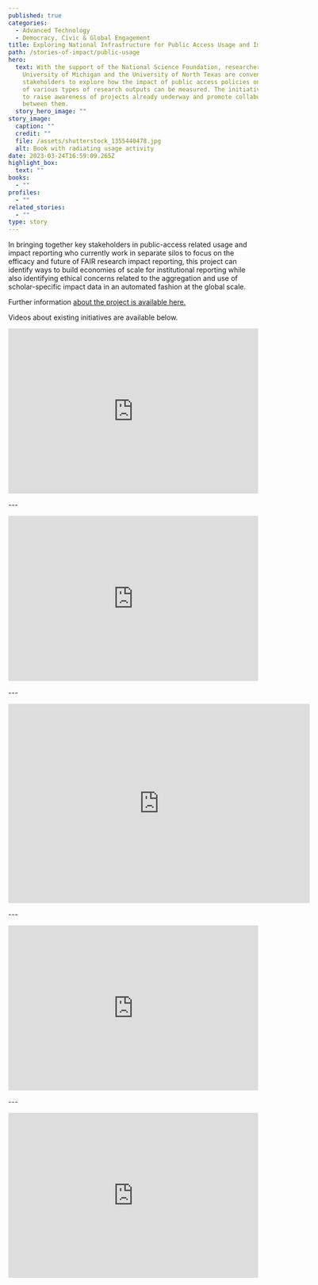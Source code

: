 ```yaml
---
published: true
categories:
  - Advanced Technology
  - Democracy, Civic & Global Engagement
title: Exploring National Infrastructure for Public Access Usage and Impact Reporting
path: /stories-of-impact/public-usage
hero:
  text: With the support of the National Science Foundation, researchers at the
    University of Michigan and the University of North Texas are convening key
    stakeholders to explore how the impact of public access policies on the use
    of various types of research outputs can be measured. The initiative seeks
    to raise awareness of projects already underway and promote collaboration
    between them.
  story_hero_image: ""
story_image:
  caption: ""
  credit: ""
  file: /assets/shutterstock_1355440478.jpg
  alt: Book with radiating usage activity
date: 2023-03-24T16:59:09.265Z
highlight_box:
  text: ""
books:
  - ""
profiles:
  - ""
related_stories:
  - ""
type: story
---
```

In bringing together key stakeholders in public-access related usage and impact reporting who currently
work in separate silos to focus on the efficacy and future of FAIR research impact reporting, this project
can identify ways to build economies of scale for institutional reporting while also identifying ethical
concerns related to the aggregation and use of scholar-specific impact data in an automated fashion at
the global scale.

F﻿urther information [about the project is available here.](https://drive.google.com/file/d/18726NeRP7zH7LJRnJ_0US53fYiaJhMzy/view)

Videos about existing initiatives are available below.

<div style="max-width:608px"><div style="position:relative;padding-bottom:66.118421052632%"><iframe id="kaltura_player" src="https://cdnapisec.kaltura.com/p/1038472/sp/103847200/embedIframeJs/uiconf_id/46145191/partner_id/1038472?iframeembed=true&playerId=kaltura_player&entry_id=1_mnb609au&flashvars\[streamerType]=auto&amp;flashvars\[localizationCode]=en_US&amp;flashvars\[leadWithHTML5]=true&amp;flashvars\[sideBarContainer.plugin]=true&amp;flashvars\[sideBarContainer.position]=left&amp;flashvars\[sideBarContainer.clickToClose]=true&amp;flashvars\[chapters.plugin]=true&amp;flashvars\[chapters.layout]=vertical&amp;flashvars\[chapters.thumbnailRotator]=false&amp;flashvars\[streamSelector.plugin]=true&amp;flashvars\[EmbedPlayer.SpinnerTarget]=videoHolder&amp;flashvars\[dualScreen.plugin]=true&amp;flashvars\[hotspots.plugin]=1&amp;flashvars\[Kaltura.addCrossoriginToIframe]=true&amp;&wid=1_76yc58ds" width="608" height="402" allowfullscreen webkitallowfullscreen mozAllowFullScreen allow="autoplay \*; fullscreen \*; encrypted-media *" sandbox="allow-downloads allow-forms allow-same-origin allow-scripts allow-top-navigation allow-pointer-lock allow-popups allow-modals allow-orientation-lock allow-popups-to-escape-sandbox allow-presentation allow-top-navigation-by-user-activation" frameborder="0" title="Tasha Mellins-Cohen - Exploring National Infrastructure for Public Access and Impact Reporting" style="position:absolute;top:0;left:0;width:100%;height:100%"></iframe></div></div>

\-﻿--

<div style="max-width:608px"><div style="position:relative;padding-bottom:66.118421052632%"><iframe id="kaltura_player" src="https://cdnapisec.kaltura.com/p/1038472/sp/103847200/embedIframeJs/uiconf_id/46145191/partner_id/1038472?iframeembed=true&playerId=kaltura_player&entry_id=1_k8jb4tj4&flashvars\[streamerType]=auto&amp;flashvars\[localizationCode]=en_US&amp;flashvars\[leadWithHTML5]=true&amp;flashvars\[sideBarContainer.plugin]=true&amp;flashvars\[sideBarContainer.position]=left&amp;flashvars\[sideBarContainer.clickToClose]=true&amp;flashvars\[chapters.plugin]=true&amp;flashvars\[chapters.layout]=vertical&amp;flashvars\[chapters.thumbnailRotator]=false&amp;flashvars\[streamSelector.plugin]=true&amp;flashvars\[EmbedPlayer.SpinnerTarget]=videoHolder&amp;flashvars\[dualScreen.plugin]=true&amp;flashvars\[hotspots.plugin]=1&amp;flashvars\[Kaltura.addCrossoriginToIframe]=true&amp;&wid=1_1dn69y9d" width="608" height="402" allowfullscreen webkitallowfullscreen mozAllowFullScreen allow="autoplay \*; fullscreen \*; encrypted-media *" sandbox="allow-downloads allow-forms allow-same-origin allow-scripts allow-top-navigation allow-pointer-lock allow-popups allow-modals allow-orientation-lock allow-popups-to-escape-sandbox allow-presentation allow-top-navigation-by-user-activation" frameborder="0" title="Paolo Manghi - Exploring National Infrastructure for Public Access and Impact Reporting" style="position:absolute;top:0;left:0;width:100%;height:100%"></iframe></div></div>

\-﻿--

<iframe id="kaltura_player" src="https://cdnapisec.kaltura.com/p/1038472/sp/103847200/embedIframeJs/uiconf_id/46145191/partner_id/1038472?iframeembed=true&playerId=kaltura_player&entry_id=1_hvo62zmw&flashvars\[streamerType]=auto&amp;flashvars\[localizationCode]=en_US&amp;flashvars\[leadWithHTML5]=true&amp;flashvars\[sideBarContainer.plugin]=true&amp;flashvars\[sideBarContainer.position]=left&amp;flashvars\[sideBarContainer.clickToClose]=true&amp;flashvars\[chapters.plugin]=true&amp;flashvars\[chapters.layout]=vertical&amp;flashvars\[chapters.thumbnailRotator]=false&amp;flashvars\[streamSelector.plugin]=true&amp;flashvars\[EmbedPlayer.SpinnerTarget]=videoHolder&amp;flashvars\[dualScreen.plugin]=true&amp;flashvars\[hotspots.plugin]=1&amp;flashvars\[Kaltura.addCrossoriginToIframe]=true&amp;&wid=1_m2vwyz4l" width="608" height="402" allowfullscreen webkitallowfullscreen mozAllowFullScreen allow="autoplay \*; fullscreen \*; encrypted-media *" sandbox="allow-downloads allow-forms allow-same-origin allow-scripts allow-top-navigation allow-pointer-lock allow-popups allow-modals allow-orientation-lock allow-popups-to-escape-sandbox allow-presentation allow-top-navigation-by-user-activation" frameborder="0" title="Jo Lambert - Exploring National Infrastructure for Public Access and Impact Reporting"></iframe>

\-﻿--

<div style="max-width:608px"><div style="position:relative;padding-bottom:66.118421052632%"><iframe id="kaltura_player" src="https://cdnapisec.kaltura.com/p/1038472/sp/103847200/embedIframeJs/uiconf_id/46145191/partner_id/1038472?iframeembed=true&playerId=kaltura_player&entry_id=1_7hia0733&flashvars\[streamerType]=auto&amp;flashvars\[localizationCode]=en_US&amp;flashvars\[leadWithHTML5]=true&amp;flashvars\[sideBarContainer.plugin]=true&amp;flashvars\[sideBarContainer.position]=left&amp;flashvars\[sideBarContainer.clickToClose]=true&amp;flashvars\[chapters.plugin]=true&amp;flashvars\[chapters.layout]=vertical&amp;flashvars\[chapters.thumbnailRotator]=false&amp;flashvars\[streamSelector.plugin]=true&amp;flashvars\[EmbedPlayer.SpinnerTarget]=videoHolder&amp;flashvars\[dualScreen.plugin]=true&amp;flashvars\[hotspots.plugin]=1&amp;flashvars\[Kaltura.addCrossoriginToIframe]=true&amp;&wid=1_gqwojhfr" width="608" height="402" allowfullscreen webkitallowfullscreen mozAllowFullScreen allow="autoplay \*; fullscreen \*; encrypted-media *" sandbox="allow-downloads allow-forms allow-same-origin allow-scripts allow-top-navigation allow-pointer-lock allow-popups allow-modals allow-orientation-lock allow-popups-to-escape-sandbox allow-presentation allow-top-navigation-by-user-activation" frameborder="0" title="Stefaan Verhulst - Exploring National Infrastructure for Public Access and Impact Reporting" style="position:absolute;top:0;left:0;width:100%;height:100%"></iframe></div></div>

\-﻿--

<div style="max-width:608px"><div style="position:relative;padding-bottom:66.118421052632%"><iframe id="kaltura_player" src="https://cdnapisec.kaltura.com/p/1038472/sp/103847200/embedIframeJs/uiconf_id/46145191/partner_id/1038472?iframeembed=true&playerId=kaltura_player&entry_id=1_u5zfjk5j&flashvars\[streamerType]=auto&amp;flashvars\[localizationCode]=en_US&amp;flashvars\[leadWithHTML5]=true&amp;flashvars\[sideBarContainer.plugin]=true&amp;flashvars\[sideBarContainer.position]=left&amp;flashvars\[sideBarContainer.clickToClose]=true&amp;flashvars\[chapters.plugin]=true&amp;flashvars\[chapters.layout]=vertical&amp;flashvars\[chapters.thumbnailRotator]=false&amp;flashvars\[streamSelector.plugin]=true&amp;flashvars\[EmbedPlayer.SpinnerTarget]=videoHolder&amp;flashvars\[dualScreen.plugin]=true&amp;flashvars\[hotspots.plugin]=1&amp;flashvars\[Kaltura.addCrossoriginToIframe]=true&amp;&wid=1_wrekv40h" width="608" height="402" allowfullscreen webkitallowfullscreen mozAllowFullScreen allow="autoplay \*; fullscreen \*; encrypted-media *" sandbox="allow-downloads allow-forms allow-same-origin allow-scripts allow-top-navigation allow-pointer-lock allow-popups allow-modals allow-orientation-lock allow-popups-to-escape-sandbox allow-presentation allow-top-navigation-by-user-activation" frameborder="0" title="Greg Tananbaum - Exploring National Infrastructure for Public Access and Impact Reporting" style="position:absolute;top:0;left:0;width:100%;height:100%"></iframe></div></div>
